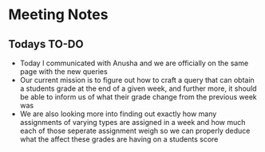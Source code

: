 # Meeting Notes 
## Todays TO-DO
* Today I communicated with Anusha and we are officially on the same page with the new queries 
* Our current mission is to figure out how to craft a query that can obtain a students grade at the end of a given week, 
and further more, it should be able to inform us of what their grade change from the previous week was
* We are also looking more into finding out exactly how many assignments of varying types are assigned in a week and how much
each of those seperate assignment weigh so we can properly deduce what the affect these grades are having on a students score
